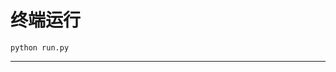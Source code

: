 # 终端运行

```shell
python run.py
```
***********************************************************************************************************************************************************************************************************************************************************************************************************************************************************************************************************************************************************************************************************************************************************************************************************************